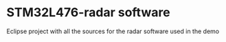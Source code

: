 # STM32L476-radar software

Eclipse project with all the sources for the radar software used in the demo



